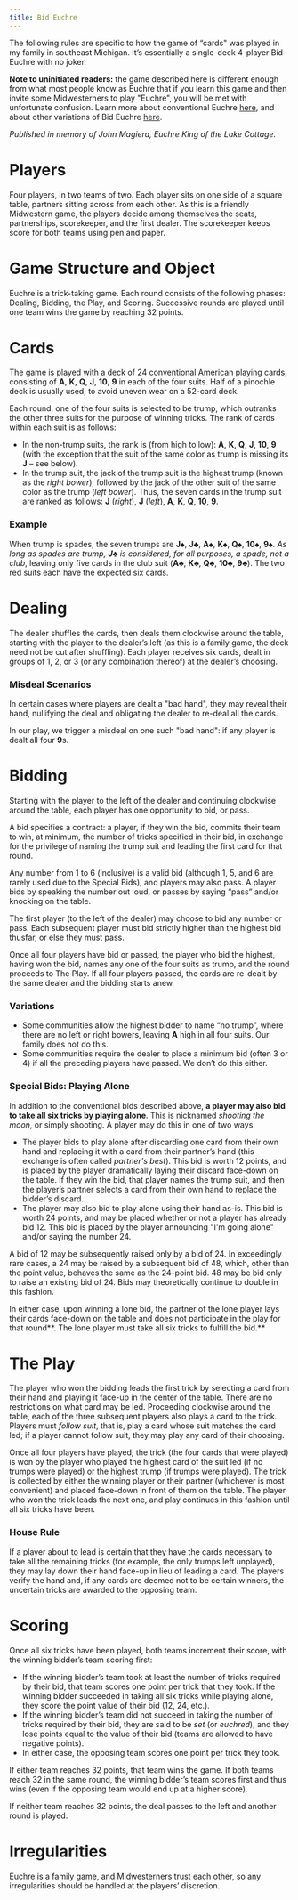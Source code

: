 ```yaml
---
title: Bid Euchre
---
```


The following rules are specific to how the game of “cards" was played in my family in southeast
Michigan. It’s essentially a single-deck 4-player Bid Euchre with no joker.

**Note to uninitiated readers:** the game described here is different enough from what most people
know as Euchre that if you learn this game and then invite some Midwesterners to play "Euchre", you
will be met with unfortunate confusion. Learn more about conventional Euchre
[here](https://www.pagat.com/euchre/euchre.html), and about other variations of Bid Euchre
[here](https://www.pagat.com/euchre/bideuch.html).

_Published in memory of John Magiera, Euchre King of the Lake Cottage._

# Players

Four players, in two teams of two. Each player sits on one side of a square table, partners sitting
across from each other. As this is a friendly Midwestern game, the players decide among themselves
the seats, partnerships, scorekeeper, and the first dealer. The scorekeeper keeps score for both
teams using pen and paper.

# Game Structure and Object

Euchre is a trick-taking game. Each round consists of the following phases: Dealing, Bidding, the
Play, and Scoring. Successive rounds are played until one team wins the game by reaching 32 points.

# Cards

The game is played with a deck of 24 conventional American playing cards, consisting of **A**,
**K**, **Q**, **J**, **10**, **9** in each of the four suits. Half of a pinochle deck is usually
used, to avoid uneven wear on a 52-card deck.

Each round, one of the four suits is selected to be trump, which outranks the other three suits for
the purpose of winning tricks. The rank of cards within each suit is as follows:

- In the non-trump suits, the rank is (from high to low): **A**, **K**, **Q**, **J**, **10**, **9**
  (with the exception that the suit of the same color as trump is missing its **J** – see below).
- In the trump suit, the jack of the trump suit is the highest trump (known as the _right bower_),
  followed by the jack of the other suit of the same color as the trump (_left bower_). Thus, the
  seven cards in the trump suit are ranked as follows: **J** (_right_), **J** (_left_), **A**,
  **K**, **Q**, **10**, **9**.

### Example

When trump is spades, the seven trumps are **J**♠︎, **J**♣︎, **A**♠︎, **K**♠︎, **Q**♠︎, **10**♠︎,
**9**♠︎. _As long as spades are trump, **J**♣︎ is considered, for all purposes, a spade, not a
club_, leaving only five cards in the club suit (**A**♣︎, **K**♣︎, **Q**♣︎, **10**♣︎, **9**♣︎). The
two red suits each have the expected six cards.

# Dealing

The dealer shuffles the cards, then deals them clockwise around the table, starting with the player
to the dealer’s left (as this is a family game, the deck need not be cut after shuffling). Each
player receives six cards, dealt in groups of 1, 2, or 3 (or any combination thereof) at the
dealer’s choosing.

### Misdeal Scenarios

In certain cases where players are dealt a "bad hand", they may reveal their hand, nullifying the
deal and obligating the dealer to re-deal all the cards.

In our play, we trigger a misdeal on one such "bad hand": if any player is dealt all four **9**s.

# Bidding

Starting with the player to the left of the dealer and continuing clockwise around the table, each
player has one opportunity to bid, or pass.

A bid specifies a contract: a player, if they win the bid, commits their team to win, at minimum,
the number of tricks specified in their bid, in exchange for the privilege of naming the trump suit
and leading the first card for that round.

Any number from 1 to 6 (inclusive) is a valid bid (although 1, 5, and 6 are rarely used due to the
Special Bids), and players may also pass. A player bids by speaking the number out loud, or passes
by saying “pass” and/or knocking on the table.

The first player (to the left of the dealer) may choose to bid any number or pass. Each subsequent
player must bid strictly higher than the highest bid thusfar, or else they must pass.

Once all four players have bid or passed, the player who bid the highest, having won the bid, names
any one of the four suits as trump, and the round proceeds to The Play. If all four players passed,
the cards are re-dealt by the same dealer and the bidding starts anew.

### Variations

- Some communities allow the highest bidder to name “no trump”, where there are no left or right
  bowers, leaving **A** high in all four suits. Our family does not do this.
- Some communities require the dealer to place a minimum bid (often 3 or 4) if all the preceding
  players have passed. We don’t do this either.

### Special Bids: Playing Alone

In addition to the conventional bids described above, **a player may also bid to take all six tricks
by playing alone**. This is nicknamed _shooting the moon_, or simply shooting. A player may do this
in one of two ways:

- The player bids to play alone after discarding one card from their own hand and replacing it with
  a card from their partner’s hand (this exchange is often called _partner's best_). This bid is
  worth 12 points, and is placed by the player dramatically laying their discard face-down on the
  table. If they win the bid, that player names the trump suit, and then the player’s partner
  selects a card from their own hand to replace the bidder’s discard.
- The player may also bid to play alone using their hand as-is. This bid is worth 24 points, and may
  be placed whether or not a player has already bid 12. This bid is placed by the player announcing
  "I'm going alone" and/or saying the number 24.

A bid of 12 may be subsequently raised only by a bid of 24. In exceedingly rare cases, a 24 may be
raised by a subsequent bid of 48, which, other than the point value, behaves the same as the
24-point bid. 48 may be bid only to raise an existing bid of 24. Bids may theoretically continue to
double in this fashion.

In either case, upon winning a lone bid, the partner of the lone player lays their cards face-down
on the table and does not participate in the play for that round**. The lone player must take all
six tricks to fulfill the bid.**

# The Play

The player who won the bidding leads the first trick by selecting a card from their hand and playing
it face-up in the center of the table. There are no restrictions on what card may be led. Proceeding
clockwise around the table, each of the three subsequent players also plays a card to the trick.
Players must _follow suit_, that is, play a card whose suit matches the card led; if a player cannot
follow suit, they may play any card of their choosing.

Once all four players have played, the trick (the four cards that were played) is won by the player
who played the highest card of the suit led (if no trumps were played) or the highest trump (if
trumps were played). The trick is collected by either the winning player or their partner (whichever
is most convenient) and placed face-down in front of them on the table. The player who won the trick
leads the next one, and play continues in this fashion until all six tricks have been.

### House Rule

If a player about to lead is certain that they have the cards necessary to take all the remaining
tricks (for example, the only trumps left unplayed), they may lay down their hand face-up in lieu of
leading a card. The players verify the hand and, if any cards are deemed not to be certain winners,
the uncertain tricks are awarded to the opposing team.

# Scoring

Once all six tricks have been played, both teams increment their score, with the winning bidder’s
team scoring first:

- If the winning bidder’s team took at least the number of tricks required by their bid, that team
  scores one point per trick that they took. If the winning bidder succeeded in taking all six
  tricks while playing alone, they score the point value of their bid (12, 24, etc.).
- If the winning bidder’s team did not succeed in taking the number of tricks required by their bid,
  they are said to be _set_ (or _euchred_), and they lose points equal to the value of their bid
  (teams are allowed to have negative points).
- In either case, the opposing team scores one point per trick they took.

If either team reaches 32 points, that team wins the game. If both teams reach 32 in the same round,
the winning bidder’s team scores first and thus wins (even if the opposing team would end up at a
higher score).

If neither team reaches 32 points, the deal passes to the left and another round is played.

# Irregularities

Euchre is a family game, and Midwesterners trust each other, so any irregularities should be handled
at the players’ discretion.
